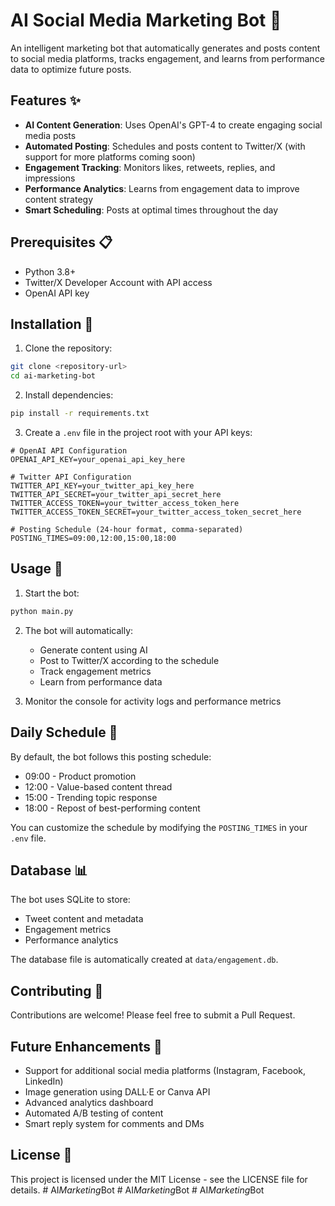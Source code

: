 # AI Social Media Marketing Bot 🤖

An intelligent marketing bot that automatically generates and posts content to social media platforms, tracks engagement, and learns from performance data to optimize future posts.

## Features ✨

- **AI Content Generation**: Uses OpenAI's GPT-4 to create engaging social media posts
- **Automated Posting**: Schedules and posts content to Twitter/X (with support for more platforms coming soon)
- **Engagement Tracking**: Monitors likes, retweets, replies, and impressions
- **Performance Analytics**: Learns from engagement data to improve content strategy
- **Smart Scheduling**: Posts at optimal times throughout the day

## Prerequisites 📋

- Python 3.8+
- Twitter/X Developer Account with API access
- OpenAI API key

## Installation 🚀

1. Clone the repository:
```bash
git clone <repository-url>
cd ai-marketing-bot
```

2. Install dependencies:
```bash
pip install -r requirements.txt
```

3. Create a `.env` file in the project root with your API keys:
```env
# OpenAI API Configuration
OPENAI_API_KEY=your_openai_api_key_here

# Twitter API Configuration
TWITTER_API_KEY=your_twitter_api_key_here
TWITTER_API_SECRET=your_twitter_api_secret_here
TWITTER_ACCESS_TOKEN=your_twitter_access_token_here
TWITTER_ACCESS_TOKEN_SECRET=your_twitter_access_token_secret_here

# Posting Schedule (24-hour format, comma-separated)
POSTING_TIMES=09:00,12:00,15:00,18:00
```

## Usage 🎯

1. Start the bot:
```bash
python main.py
```

2. The bot will automatically:
   - Generate content using AI
   - Post to Twitter/X according to the schedule
   - Track engagement metrics
   - Learn from performance data

3. Monitor the console for activity logs and performance metrics

## Daily Schedule 📅

By default, the bot follows this posting schedule:
- 09:00 - Product promotion
- 12:00 - Value-based content thread
- 15:00 - Trending topic response
- 18:00 - Repost of best-performing content

You can customize the schedule by modifying the `POSTING_TIMES` in your `.env` file.

## Database 📊

The bot uses SQLite to store:
- Tweet content and metadata
- Engagement metrics
- Performance analytics

The database file is automatically created at `data/engagement.db`.

## Contributing 🤝

Contributions are welcome! Please feel free to submit a Pull Request.

## Future Enhancements 🚀

- Support for additional social media platforms (Instagram, Facebook, LinkedIn)
- Image generation using DALL·E or Canva API
- Advanced analytics dashboard
- Automated A/B testing of content
- Smart reply system for comments and DMs

## License 📝

This project is licensed under the MIT License - see the LICENSE file for details. #   A I _ M a r k e t i n g _ B o t  
 #   A I _ M a r k e t i n g _ B o t  
 #   A I _ M a r k e t i n g _ B o t  
 